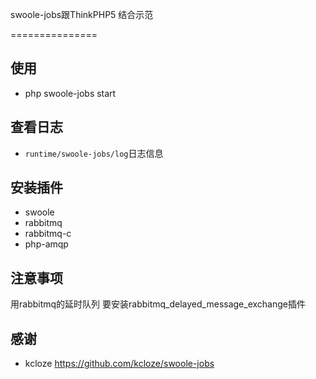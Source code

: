 swoole-jobs跟ThinkPHP5 结合示范

===============

## 使用
* php swoole-jobs start

## 查看日志
* `runtime/swoole-jobs/log`日志信息

## 安装插件
* swoole
* rabbitmq
* rabbitmq-c
* php-amqp

## 注意事项
用rabbitmq的延时队列 要安装rabbitmq_delayed_message_exchange插件

## 感谢
* kcloze https://github.com/kcloze/swoole-jobs
